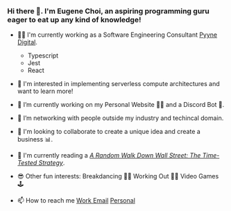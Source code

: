 ### Hi there 👋. I'm Eugene Choi, an aspiring programming guru eager to eat up any kind of knowledge!

- 👨‍💻 I'm currently working as a Software Engineering Consultant [Pyyne Digital](https://pyyne.com/).
  - Typescript
  - Jest
  - React


- 🤔 I'm interested in implementing serverless compute architectures and want to learn more!


- 🔭 I’m currently working on my Personal Website 🙋‍♂️ and a Discord Bot 🤖.


- 👯 I’m networking with people outside my industry and techincal domain.


- 👀 I'm looking to collaborate to create a unique idea and create a business 📊.


- 📖 I'm currently reading a [*A Random Walk Down Wall Street: The Time-Tested Strategy*](https://www.amazon.com/Random-Walk-Down-Wall-Street/dp/0393330338).


- 😎 Other fun interests: Breakdancing 🤸‍♀️ Working Out 🏋️‍♀️ Video Games 🕹


- 📫 How to reach me [Work Email](eugene.choi@pyyne.com) [Personal](eugeneiohc@hotmail.com)
